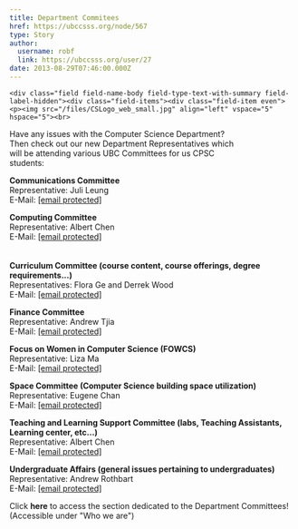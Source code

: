 ```yaml
---
title: Department Commitees  
href: https://ubccsss.org/node/567
type: Story
author:
  username: robf
  link: https://ubccsss.org/user/27
date: 2013-08-29T07:46:00.000Z
---
```



    <div class="field field-name-body field-type-text-with-summary field-label-hidden"><div class="field-items"><div class="field-item even"><p><img src="/files/CSLogo_web_small.jpg" align="left" vspace="5" hspace="5"><br>
Have any issues with the Computer Science Department?<br>
Then check out our new Department Representatives which<br>
will be attending various UBC Committees for us CPSC<br>
students:</p>
<p><b>Communications Committee</b><br>
Representative: Juli Leung<br>
E-Mail: <a href="/cdn-cgi/l/email-protection#6f0c0002021a01060c0e1b0600011c410c0002022f0c1c1c1c410c1c411a0d0c410c0e"><span class="__cf_email__" data-cfemail="a5c6cac8c8d0cbccc6c4d1cccacbd68bc6cac8c8e5c6d6d6d68bc6d68bd0c7c68bc6c4">[email&#xA0;protected]</span></a></p>
<p><b>Computing Committee</b><br>
Representative: Albert Chen<br>
E-Mail: <a href="/cdn-cgi/l/email-protection#93f0fcfee3e6e7fafdf4bdf0fcfefed3f0e0e0e0bdf0e0bde6f1f0bdf0f2"><span class="__cf_email__" data-cfemail="e3808c8e9396978a8d84cd808c8e8ea380909090cd8090cd968180cd8082">[email&#xA0;protected]</span></a><br>
<br><br>
<b>Curriculum Committee (course content, course offerings, degree requirements...)</b><br>
Representatives: Flora Ge and Derrek Wood<br>
E-Mail: <a href="/cdn-cgi/l/email-protection#9dfee8efeff4fee8f1e8f0b3fef2f0f0ddfeeeeeeeb3feeeb3e8fffeb3fefc"><span class="__cf_email__" data-cfemail="46253334342f25332a332b6825292b2b062535353568253568332425682527">[email&#xA0;protected]</span></a></p>
<p><b>Finance Committee</b><br>
Representative: Andrew Tjia<br>
E-Mail: <a href="/cdn-cgi/l/email-protection#dabcb3b4bbb4b9bff4b9b5b7b79ab9a9a9a9f4b9a9f4afb8b9f4b9bb"><span class="__cf_email__" data-cfemail="afc9c6c1cec1ccca81ccc0c2c2efccdcdcdc81ccdc81dacdcc81ccce">[email&#xA0;protected]</span></a></p>
<p><b>Focus on Women in Computer Science (FOWCS)</b><br>
Representative: Liza Ma<br>
E-Mail: <a href="/cdn-cgi/l/email-protection#a3c5ccd4c0d0d1c6d3e3c0d0d0d08dc0d08dd6c1c08dc0c2"><span class="__cf_email__" data-cfemail="d4b2bba3b7a7a6b1a494b7a7a7a7fab7a7faa1b6b7fab7b5">[email&#xA0;protected]</span></a></p>
<p><b>Space Committee (Computer Science building space utilization)</b><br>
Representative: Eugene Chan<br>
E-Mail: <a href="/cdn-cgi/l/email-protection#8cfffcedefe9a2efe3e1e1ccefffffffa2efffa2f9eeefa2efed"><span class="__cf_email__" data-cfemail="89faf9e8eaeca7eae6e4e4c9eafafafaa7eafaa7fcebeaa7eae8">[email&#xA0;protected]</span></a></p>
<p><b>Teaching and Learning Support Committee (labs, Teaching Assistants, Learning center, etc...)</b><br>
Representative: Albert Chen<br>
E-Mail: <a href="/cdn-cgi/l/email-protection#becad2cd90ddd1d3d3feddcdcdcd90ddcd90cbdcdd90dddf"><span class="__cf_email__" data-cfemail="42362e316c212d2f2f02213131316c21316c3720216c2123">[email&#xA0;protected]</span></a></p>
<p><b>Undergraduate Affairs (general issues pertaining to undergraduates)</b><br>
Representative: Andrew Rothbart<br>
E-Mail: <a href="/cdn-cgi/l/email-protection#7f0a111b1a0d180d1e1b1e19191e160d0c511c1012123f1c0c0c0c511c0c510a1d1c511c1e"><span class="__cf_email__" data-cfemail="c7b2a9a3a2b5a0b5a6a386a1a1a6aeb5b4e9a4a8aaaa87a4b4b4b4e9a4b4e9b2a5a4e9a4a6">[email&#xA0;protected]</span></a></p>
<p>Click <b>here</b> to access the section dedicated to the Department Committees!<br>
(Accessible under &quot;Who we are&quot;) </p>
<p><br><br>
<br><br>
<br></p>
</div></div></div>    <footer>
          </footer>
    